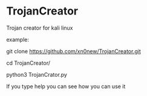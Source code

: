 # TrojanCreator
Trojan creator for kali linux

example:

git clone https://github.com/xn0new/TrojanCreator.git

cd TrojanCreator/

python3 TrojanCrator.py

If you type help you can see how you can use it
